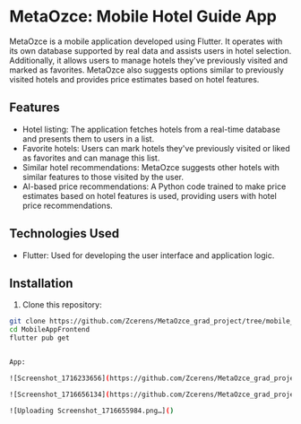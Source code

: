 # MetaOzce: Mobile Hotel Guide App


MetaOzce is a mobile application developed using Flutter. It operates with its own database supported by real data and assists users in hotel selection. Additionally, it allows users to manage hotels they've previously visited and marked as favorites. MetaOzce also suggests options similar to previously visited hotels and provides price estimates based on hotel features.

## Features

- Hotel listing: The application fetches hotels from a real-time database and presents them to users in a list.
- Favorite hotels: Users can mark hotels they've previously visited or liked as favorites and can manage this list.
- Similar hotel recommendations: MetaOzce suggests other hotels with similar features to those visited by the user.
- AI-based price recommendations: A Python code trained to make price estimates based on hotel features is used, providing users with hotel price recommendations.

## Technologies Used

- Flutter: Used for developing the user interface and application logic.


## Installation

1. Clone this repository:

```bash
git clone https://github.com/Zcerens/MetaOzce_grad_project/tree/mobile_app_frontend.git
cd MobileAppFrontend
flutter pub get


App:

![Screenshot_1716233656](https://github.com/Zcerens/MetaOzce_grad_project/assets/76790429/4c5c8e57-63cf-4f71-8248-8450025304a8)

![Screenshot_1716656134](https://github.com/Zcerens/MetaOzce_grad_project/assets/76790429/c4211ceb-eef3-451f-936e-2892fbf08318)

![Uploading Screenshot_1716655984.png…]()



